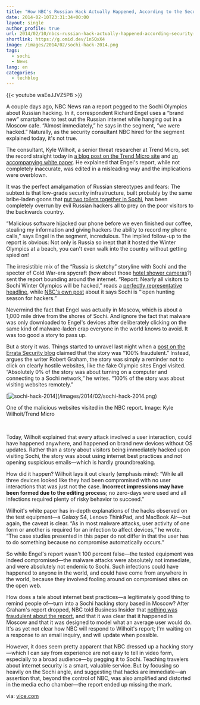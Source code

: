 ```yaml
---
title: "How NBC's Russian Hack Actually Happened, According to the Security Expert Who Set It Up"
date: 2014-02-10T23:31:34+00:00
layout: single
author_profile: true
url: 2014/02/10/nbcs-russian-hack-actually-happened-according-security-expert-set/
shortlink: https://g.omid.dev/1n5QxX4
image: /images/2014/02/sochi-hack-2014.png
tags:
  - sochi
  - News
lang: en
categories: 
  - techblog
---
```

{{< youtube waEeJJVZ5P8 >}}

A couple days ago, NBC News ran a report pegged to the Sochi Olympics about Russian hacking. In it, correspondent Richard Engel uses a “brand new” smartphone to test out the Russian internet while hanging out in a Moscow cafe. “Almost immediately,” he says in the segment, “we were hacked.” Naturally, as the security consultant NBC hired for the segment explained today, it's not true.

The consultant, Kyle Wilhoit, a senior threat researcher at Trend Micro, set the record straight today in [a blog post on the Trend Micro site](http://blog.trendmicro.com/russia-experience-part-2/) and [an accompanying white paper](http://www.trendmicro.com/cloud-content/us/pdfs/security-intelligence/white-papers/wp-from-russia-with-love.pdf). He explained that Engel's report, while not completely inaccurate, was edited in a misleading way and the implications were overblown.

It was the perfect amalgamation of Russian stereotypes and fears: The subtext is that low-grade security infrastructure, built probably by the same bribe-laden goons that [put two toilets together in Sochi](http://www.theguardian.com/sport/shortcuts/2014/feb/04/sochi-double-toilets-winter-olympics-2014), has been completely overrun by evil Russian hackers all to prey on the poor visitors to the backwards country.

“Malicious software hijacked our phone before we even finished our coffee, stealing my information and giving hackers the ability to record my phone calls,” says Engel in the segment, incredulous. The implied follow-up to the report is obvious: Not only is Russia so inept that it hosted the Winter Olympics at a beach, you can't even walk into the country without getting spied on!

The irresistible mix of the “Russia is sketchy” storyline with Sochi and the specter of Cold War-era spycraft (how about those [hotel shower cameras](http://www.slate.com/blogs/the_slatest/2014/02/06/russia_olympic_shower_cams_hosts_dismiss_hotel_complaints_by_citing_video.html)?) sent the report bounding around the internet. “Report: Nearly all visitors to Sochi Winter Olympics will be hacked,” reads a [perfectly representative headline](http://www.itproportal.com/2014/02/06/report-nearly-all-visitors-to-sochi-winter-olympics-will-be-hacked/), while [NBC's own post](http://www.nbcnews.com/storyline/sochi-olympics/richard-engel-sochi-open-hunting-season-hackers-n22346) about it says Sochi is “&#8216;open hunting season for hackers.”

Nevermind the fact that Engel was actually in Moscow, which is about a 1,000 mile drive from the shores of Sochi. And ignore the fact that malware was only downloaded to Engel's devices after deliberately clicking on the same kind of malware-laden crap everyone in the world knows to avoid. It was too good a story to pass up.

But a story it was. Things started to unravel last night when a [post on the Errata Security blog](http://blog.erratasec.com/2014/02/that-nbc-story-100-fraudulent.html#.UvTxdkKwKlR) claimed that the story was “100% fraudulent.” Instead, argues the writer Robert Graham, the story was simply a reminder not to click on clearly hostile websites, like the fake Olympic sites Engel visited. “Absolutely 0% of the story was about turning on a computer and connecting to a Sochi network,” he writes. “100% of the story was about visiting websites remotely.”

[![sochi-hack-2014](/images/2014/02/sochi-hack-2014.png)\](/images/2014/02/sochi-hack-2014.png)

One of the malicious websites visited in the NBC report. Image: Kyle Wilhoit/Trend Micro 

&nbsp;

Today, Wilhoit explained that every attack involved a user interaction, could have happened anywhere, and happened on brand new devices without OS updates. Rather than a story about visitors being immediately hacked upon visiting Sochi, the story was about using internet best practices and not opening suspicious emails—which is hardly groundbreaking.

How did it happen? Wilhoit lays it out clearly (emphasis mine): “While all three devices looked like they had been compromised with no user interactions that was just not the case. **Incorrect impressions may have been formed due to the editing process**; no zero-days were used and all infections required plenty of risky behavior to succeed.”

Wilhoit's white paper has in-depth explanations of the hacks observed on the test equipment—a Galaxy S4, Lenovo ThinkPad, and MacBook Air—but again, the caveat is clear. “As in most malware attacks, user activity of one form or another is required for an infection to affect devices,” he wrote. “The case studies presented in this paper do not differ in that the user has to do something because no compromise automatically occurs.”

So while Engel's report wasn't 100 percent false—the tested equipment was indeed compromised—the malware attacks were absolutely not immediate, and were absolutely not endemic to Sochi. Such infections could have happened to anyone in the world, and could have come from anywhere in the world, because they involved fooling around on compromised sites on the open web.

How does a tale about internet best practices—a legitimately good thing to remind people of—turn into a Sochi hacking story based in Moscow? After Graham's report dropped, NBC told Business Insider that [nothing was fraudulent about the report](http://www.businessinsider.com/nbc-richard-engel-hacking-report-cyber-attack-sochi-olympics-2014-2), and that it was clear that it happened in Moscow and that it was designed to model what an average user would do. It's as yet not clear how NBC will respond to Wilhoit's report; I'm waiting on a response to an email inquiry, and will update when possible.

However, it does seem pretty apparent that NBC dressed up a hacking story—which I can say from experience are not easy to tell in video form, especially to a broad audience—by pegging it to Sochi. Teaching travelers about internet security is a smart, valuable service. But by focusing so heavily on the Sochi angle, and suggesting that hacks are immediate—an assertion that, beyond the control of NBC, was also amplified and distorted in the media echo chamber—the report ended up missing the mark.

via: [vice.com](http://motherboard.vice.com/blog/how-nbcs-russian-hack-actually-happened-according-to-the-security-expert-who-set-it-up)